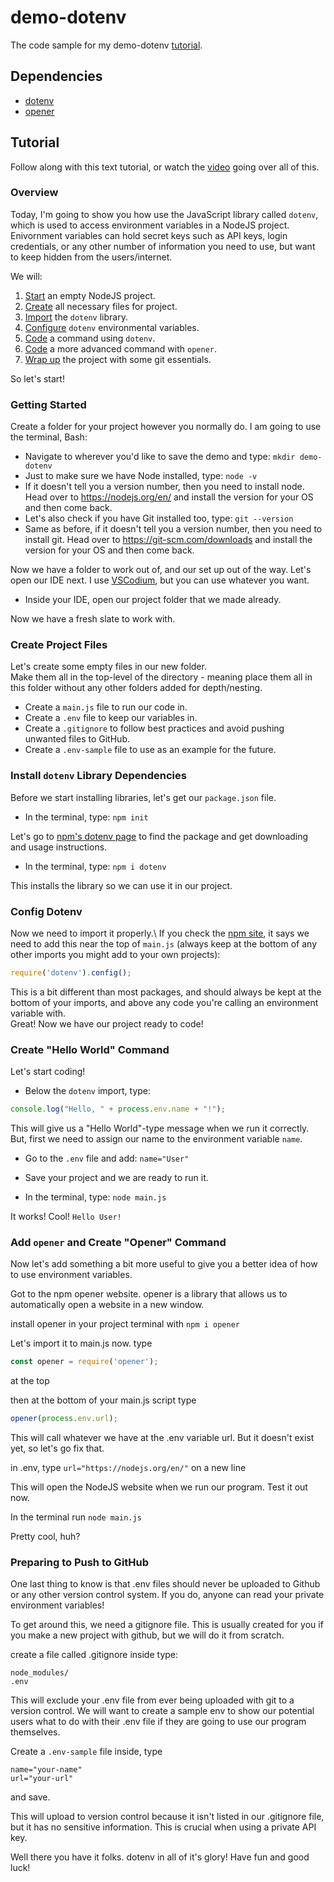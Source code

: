 # demo-dotenv
The code sample for my demo-dotenv [tutorial](https://www.youtube.com/watch?v=0hAahRdB5eA).

## Dependencies
* [dotenv](https://www.npmjs.com/package/dotenv)
* [opener](https://www.npmjs.com/package/opener)

## Tutorial 
Follow along with this text tutorial, or watch the [video](https://www.youtube.com/watch?v=0hAahRdB5eA) going over all of this.

### Overview
Today, I'm going to show you how use the JavaScript library called `dotenv`, which is used to access environment variables in a NodeJS project.\
Enivornment variables can hold secret keys such as API keys, login credentials, or any other number of information you need to use, but want to keep hidden from the users/internet.

We will: 
1. [Start](https://github.com/cireneirbo/demo-dotenv/blob/main/README.md#getting-started) an empty NodeJS project.
2. [Create](https://github.com/cireneirbo/demo-dotenv#create-project-files) all necessary files for project.
3. [Import](https://github.com/cireneirbo/demo-dotenv#install-dotenv-library-dependencies) the `dotenv` library.
4. [Configure](https://github.com/cireneirbo/demo-dotenv#config-dotenv) `dotenv` environmental variables.
5. [Code](https://github.com/cireneirbo/demo-dotenv#create-hello-world-command) a command using `dotenv`.
6. [Code](https://github.com/cireneirbo/demo-dotenv#add-opener-and-create-opener-command) a more advanced command with `opener`.
7. [Wrap up](https://github.com/cireneirbo/demo-dotenv#preparing-to-push-to-github) the project with some git essentials.

So let's start!

### Getting Started
Create a folder for your project however you normally do. I am going to use the terminal, Bash:
* Navigate to wherever you'd like to save the demo and type:
	```mkdir demo-dotenv```
* Just to make sure we have Node installed, type:
	```node -v```
* If it doesn't tell you a version number, then you need to install node. Head over to https://nodejs.org/en/ and install the version for your OS and then come back.
* Let's also check if you have Git installed too, type:
	```git --version```
* Same as before, if it doesn't tell you a version number, then you need to install git. Head over to https://git-scm.com/downloads and install the version for your OS and then come back.

Now we have a folder to work out of, and our set up out of the way. Let's open our IDE next. I use [VSCodium](https://vscodium.com/), but you can use whatever you want.
* Inside your IDE, open our project folder that we made already.

Now we have a fresh slate to work with.

### Create Project Files
Let's create some empty files in our new folder.\
Make them all in the top-level of the directory - meaning place them all in this folder without any other folders added for depth/nesting.
* Create a `main.js` file to run our code in.
* Create a `.env` file to keep our variables in.
* Create a `.gitignore` to follow best practices and avoid pushing unwanted files to GitHub.
* Create a `.env-sample` file to use as an example for the future.

### Install `dotenv` Library Dependencies
Before we start installing libraries, let's get our `package.json` file.
* In the terminal, type:
	```npm init```

Let's go to [npm's dotenv page](https://www.npmjs.com/package/dotenv) to find the package and get downloading and usage instructions.

* In the terminal, type: 
	```npm i dotenv```

This installs the library so we can use it in our project.

### Config Dotenv
Now we need to import it properly.\ 
If you check the [npm site](https://www.npmjs.com/package/dotenv), it says we need to add this near the top of `main.js` (always keep at the bottom of any other imports you might add to your own projects):
```main.js
require('dotenv').config();
```

This is a bit different than most packages, and should always be kept at the bottom of your imports, and above any code you're calling an environment variable with.\
Great! Now we have our project ready to code!

### Create "Hello World" Command
Let's start coding!
* Below the `dotenv` import, type:
```main.js
console.log("Hello, " + process.env.name + "!");
```

This will give us a "Hello World"-type message when we run it correctly. But, first we need to assign our name to the environment variable `name`.

* Go to the `.env` file and add:
	```name="User"```
* Save your project and we are ready to run it.

* In the terminal, type:
	```node main.js```

It works! Cool!
```Hello User!```

### Add `opener` and Create "Opener" Command
Now let's add something a bit more useful to give you a better idea of how to use environment variables.

Got to the npm opener website. opener is a library that allows us to automatically open a website in a new window.

install opener in your project terminal with
```npm i opener```

Let's import it to main.js now.
type 
```main.js
const opener = require('opener');
```
at the top

then at the bottom of your main.js script type
```main.js
opener(process.env.url);
```

This will call whatever we have at the .env variable url. But it doesn't exist yet, so let's go fix that.

in .env, type
```url="https://nodejs.org/en/"```
on a new line

This will open the NodeJS website when we run our program. Test it out now.

In the terminal run
```node main.js```

Pretty cool, huh?
### Preparing to Push to GitHub
One last thing to know is that .env files should never be uploaded to Github or any other version control system. If you do, anyone can read your private environment variables!

To get around this, we need a gitignore file. This is usually created for you if you make a new project with github, but we will do it from scratch.

create a file called .gitignore
inside type:
```
node_modules/
.env
```

This will exclude your .env file from ever being uploaded with git to a version control. 
We will want to create a sample env to show our potential users what to do with their .env file if they are going to use our program themselves.

Create a `.env-sample` file
inside, type
```
name="your-name"
url="your-url"
```

and save.

This will upload to version control because it isn't listed in our .gitignore file, but it has no sensitive information. This is crucial when using a private API key.

Well there you have it folks. dotenv in all of it's glory! Have fun and good luck!
